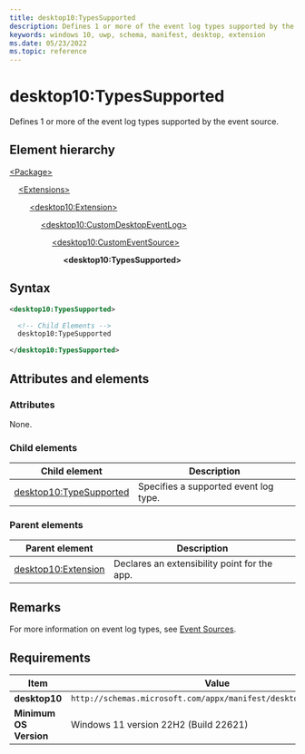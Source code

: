 ```yaml
---
title: desktop10:TypesSupported
description: Defines 1 or more of the event log types supported by the event source.
keywords: windows 10, uwp, schema, manifest, desktop, extension
ms.date: 05/23/2022
ms.topic: reference
---
```


# desktop10:TypesSupported

Defines 1 or more of the event log types supported by the event source.

## Element hierarchy

[\<Package\>](element-package.md)

&nbsp;&nbsp;&nbsp;&nbsp;[\<Extensions\>](element-1-extensions.md)

&nbsp;&nbsp;&nbsp;&nbsp; &nbsp;&nbsp;&nbsp;&nbsp;[\<desktop10:Extension\>](element-desktop10-extension.md)

&nbsp;&nbsp;&nbsp;&nbsp; &nbsp;&nbsp;&nbsp;&nbsp; &nbsp;&nbsp;&nbsp;&nbsp;[\<desktop10:CustomDesktopEventLog\>](element-desktop10-customdesktopeventlog.md)

&nbsp;&nbsp;&nbsp;&nbsp; &nbsp;&nbsp;&nbsp;&nbsp; &nbsp;&nbsp;&nbsp;&nbsp; &nbsp;&nbsp;&nbsp;&nbsp;[\<desktop10:CustomEventSource\>](element-desktop10-customeventsource.md)

&nbsp;&nbsp;&nbsp;&nbsp; &nbsp;&nbsp;&nbsp;&nbsp; &nbsp;&nbsp;&nbsp;&nbsp; &nbsp;&nbsp;&nbsp;&nbsp; &nbsp;&nbsp;&nbsp;&nbsp;**\<desktop10:TypesSupported\>**

## Syntax

```xml
<desktop10:TypesSupported>

  <!-- Child Elements -->
  desktop10:TypeSupported

</desktop10:TypesSupported>
```

## Attributes and elements

### Attributes

None.

### Child elements

| Child element | Description |
|-|-|
| [desktop10:TypeSupported](element-desktop10-typesupported.md) | Specifies a supported event log type. |

### Parent elements

| Parent element | Description |
|-|-|
| [desktop10:Extension](element-desktop10-extension.md) | Declares an extensibility point for the app. |

## Remarks

For more information on event log types, see [Event Sources](/windows/win32/eventlog/event-sources).

## Requirements

| Item  | Value  |
|--|--|
| **desktop10** | `http://schemas.microsoft.com/appx/manifest/desktop/windows10/10` |
| **Minimum OS Version** | Windows 11 version 22H2 (Build 22621) |
